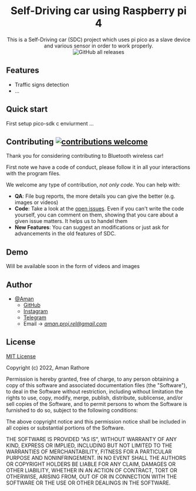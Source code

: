 <div align="center">
  <!-- <img src="./img/ff_logo2013.png" width="200px"> -->
  <h1>Self-Driving car using Raspberry pi 4</h1>
</div>

<p align="center">
  This is a Self-Driving car (SDC) project which uses pi pico as a slave device and various sensor in order to work properly.<br><img alt="GitHub all releases" src="https://img.shields.io/github/downloads/AmanRathoreP/Bluetooth-wireless-car-with-various-features/total">
</p>


## Features

* Traffic signs detection
* ...

## Quick start

First setup pico-sdk c enviurment ...

## Contributing [![contributions welcome](https://img.shields.io/badge/contributions-welcome-brightgreen.svg?style=flat)](issues.md)

Thank you for considering contributing to Bluetooth wireless car!

First note we have a code of conduct, please follow it in all your interactions with the program files.

We welcome any type of contribution, _not only code_. You can help with:
- **QA**: File bug reports, the more details you can give the better (e.g. images or videos)
- **Code**: Take a look at the [open issues](issues.md). Even if you can't write the code yourself, you can comment on them, showing that you care about a given issue matters. It helps us to handel them
- **New Features**: You can suggest an modifications or just ask for advancements in the old features of SDC.

## Demo

Will be available soon in the form of videos and images

## Author

- [@Aman](https://www.github.com/AmanRathoreP)
   - [GitHub](https://www.github.com/AmanRathoreP)
   - [Instagram](https://www.instagram.com/aman__0864/)
   - [Telegram](https://t.me/aman0864)
   - Email -> *aman.proj.rel@gmail.com*

## License

[MIT License](https://choosealicense.com/licenses/mit/)

Copyright (c) 2022, Aman Rathore

Permission is hereby granted, free of charge, to any person obtaining a copy
of this software and associated documentation files (the "Software"), to deal
in the Software without restriction, including without limitation the rights
to use, copy, modify, merge, publish, distribute, sublicense, and/or sell
copies of the Software, and to permit persons to whom the Software is
furnished to do so, subject to the following conditions:

The above copyright notice and this permission notice shall be included in all
copies or substantial portions of the Software.

THE SOFTWARE IS PROVIDED "AS IS", WITHOUT WARRANTY OF ANY KIND, EXPRESS OR
IMPLIED, INCLUDING BUT NOT LIMITED TO THE WARRANTIES OF MERCHANTABILITY,
FITNESS FOR A PARTICULAR PURPOSE AND NONINFRINGEMENT. IN NO EVENT SHALL THE
AUTHORS OR COPYRIGHT HOLDERS BE LIABLE FOR ANY CLAIM, DAMAGES OR OTHER
LIABILITY, WHETHER IN AN ACTION OF CONTRACT, TORT OR OTHERWISE, ARISING FROM,
OUT OF OR IN CONNECTION WITH THE SOFTWARE OR THE USE OR OTHER DEALINGS IN THE
SOFTWARE.